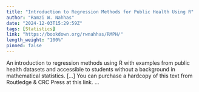 ```yaml
---
title: "Introduction to Regression Methods for Public Health Using R"
author: "Ramzi W. Nahhas"
date: "2024-12-03T15:29:59Z"
tags: [Statistics]
link: "https://bookdown.org/rwnahhas/RMPH/"
length_weight: "100%"
pinned: false
---
```


An introduction to regression methods using R with examples from public health datasets and accessible to students without a background in mathematical statistics. [...] You can purchase a hardcopy of this text from Routledge & CRC Press at this link.  ...
